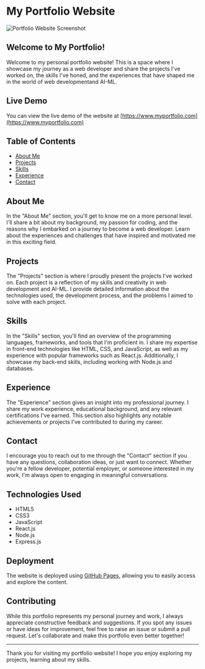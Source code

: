 # My Portfolio Website

![Portfolio Website Screenshot](screenshot.png)

## Welcome to My Portfolio!

Welcome to my personal portfolio website! This is a space where I showcase my journey as a web developer and share the projects I've worked on, the skills I've honed, and the experiences that have shaped me in the world of web developmentand AI-ML.

## Live Demo

You can view the live demo of the website at [https://www.myportfolio.com](https://www.myportfolio.com)

## Table of Contents

- [About Me](#about-me)
- [Projects](#projects)
- [Skills](#skills)
- [Experience](#experience)
- [Contact](#contact)

## About Me

In the "About Me" section, you'll get to know me on a more personal level. I'll share a bit about my background, my passion for coding, and the reasons why I embarked on a journey to become a web developer. Learn about the experiences and challenges that have inspired and motivated me in this exciting field.

## Projects

The "Projects" section is where I proudly present the projects I've worked on. Each project is a reflection of my skills and creativity in web development and AI-ML. I provide detailed information about the technologies used, the development process, and the problems I aimed to solve with each project. 

## Skills

In the "Skills" section, you'll find an overview of the programming languages, frameworks, and tools that I'm proficient in. I share my expertise in front-end technologies like HTML, CSS, and JavaScript, as well as my experience with popular frameworks such as React.js. Additionally, I showcase my back-end skills, including working with Node.js and databases.

## Experience

The "Experience" section gives an insight into my professional journey. I share my work experience, educational background, and any relevant certifications I've earned. This section also highlights any notable achievements or projects I've contributed to during my career.

## Contact

I encourage you to reach out to me through the "Contact" section if you have any questions, collaboration ideas, or just want to connect. Whether you're a fellow developer, potential employer, or someone interested in my work, I'm always open to engaging in meaningful conversations.

## Technologies Used

- HTML5
- CSS3
- JavaScript
- React.js
- Node.js
- Express.js


## Deployment

The website is deployed using [GitHub Pages](https://pages.github.com/), allowing you to easily access and explore the content.

## Contributing

While this portfolio represents my personal journey and work, I always appreciate constructive feedback and suggestions. If you spot any issues or have ideas for improvement, feel free to raise an issue or submit a pull request. Let's collaborate and make this portfolio even better together!



---

Thank you for visiting my portfolio website! I hope you enjoy exploring my projects, learning about my skills.
